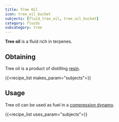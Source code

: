 ```yaml
---
title: Tree Oil
icon: tree_oil_bucket
subjects: [fluid_tree_oil, tree_oil_bucket]
category: fluids
subcategory: tree
---
```


**Tree oil** is a fluid rich in terpenes. 

Obtaining
---------

Tree oil is a product of distilling [resin](../resin).

{{<recipe_list makes_param="subjects">}}


Usage
-----

Tree oil can be used as fuel in a [compression dynamo](../../expansion/compression-dynamo).

{{<recipe_list uses_param="subjects">}}